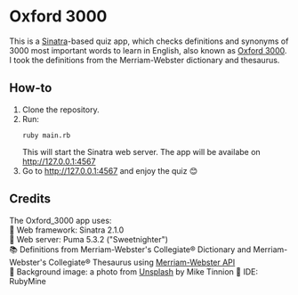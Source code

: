 # Oxford 3000 

This is a [Sinatra](http://sinatrarb.com)-based quiz app, which checks definitions and synonyms of 3000 most important words to learn in English, also known as [Oxford 3000](https://www.oxfordlearnersdictionaries.com/about/oxford3000). I took the definitions from the Merriam-Webster dictionary and thesaurus.

## How-to

1. Clone the repository.
2. Run:
    ```
    ruby main.rb
    ```
    This will start the Sinatra web server. The app will be availabe on http://127.0.0.1:4567
3. Go to http://127.0.0.1:4567 and enjoy the quiz :blush:


## Credits
The Oxford_3000 app uses:  
 :microphone: Web framework: Sinatra 2.1.0  
 :tiger2: Web server: Puma 5.3.2 ("Sweetnighter")  
 :books: Definitions from Merriam-Webster's Collegiate® Dictionary and Merriam-Webster's Collegiate® Thesaurus using [Merriam-Webster API](https://dictionaryapi.com/products/index)  
 :art: Background image: a photo from [Unsplash](https://unsplash.com/photos/3ym6i13Y9LU) by Mike Tinnion
:gem: IDE: RubyMine
